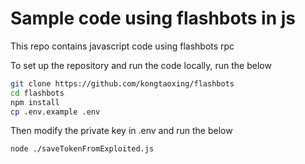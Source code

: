 # Sample code using flashbots in js

This repo contains javascript code using flashbots rpc

To set up the repository and run the code locally, run the below
```bash
git clone https://github.com/kongtaoxing/flashbots
cd flashbots
npm install
cp .env.example .env
```
Then modify the private key in .env and run the below
```bash
node ./saveTokenFromExploited.js
```